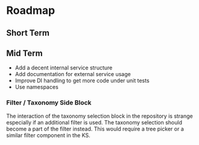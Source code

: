 # Roadmap

## Short Term

## Mid Term

- Add a decent internal service structure
- Add documentation for external service usage
- Improve DI handling to get more code under unit tests
- Use namespaces

### Filter / Taxonomy Side Block

The interaction of the taxonomy selection block in the repository is strange especially if an additional filter is used. The taxonomy selection should become a part of the filter instead. This would require a tree picker or a similar filter component in the KS.